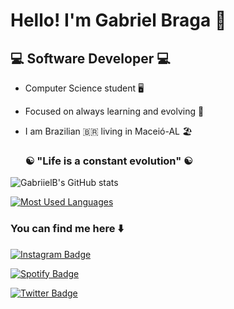 #  Hello! I'm Gabriel Braga :wave:



##  :computer: Software Developer :computer:

* Computer Science student :desktop_computer:

* Focused on always learning and evolving :book:

* I am Brazilian :brazil:  living in Maceió-AL :beach_umbrella: 

  ###  :yin_yang: "Life is a constant evolution" :yin_yang:

![GabriielB's GitHub stats](https://github-readme-stats.vercel.app/api?username=GabriielB&show_icons=true&theme=radical)


[![Most Used Languages](https://github-readme-stats.vercel.app/api/top-langs/?username=GabriielB&layout=compact)](https://github.com/anuraghazra/github-readme-stats)


###  You can find me here :arrow_down: 

[![Instagram Badge](https://img.shields.io/badge/-gabrielbraga____-9cf?style=for-the-badge&logo=instagram&logoColor=white&link=https://https://github.com/GabriielB)](https://www.instagram.com/gabrielbraga____/)

[![Spotify Badge](https://img.shields.io/badge/-darkfirebr14-brightgreen?style=for-the-badge&logo=Spotify&logoColor=161f16&link=https://github.com/GabriielB)](https://open.spotify.com/user/darkfirebr14?fbclid=IwAR0vLf9kXegU7iZNCy3IJ1S6vb3sJ6CRRXelpW5tDOG5trSUGZ8SK4-Yjfg)

[![Twitter Badge](https://img.shields.io/badge/@uGabrielB-1DA1F2?style=for-the-badge&logo=twitter&logoColor=white&link=https://twitter.com/GabriielB)](https://twitter.com/uGabrielB)





